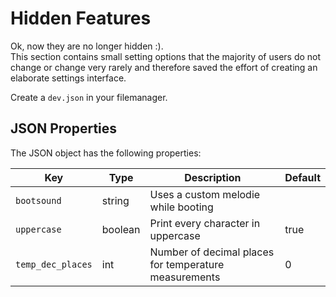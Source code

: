 # Hidden Features

Ok, now they are no longer hidden :).  
This section contains small setting options that the majority of users do not change or change very rarely and therefore saved the effort of creating an elaborate settings interface.

Create a `dev.json` in your filemanager.

## JSON Properties

The JSON object has the following properties:

| Key | Type | Description | Default |
| --- | ---- | ----------- | ------- |
| `bootsound` | string | Uses a custom melodie while booting |  |
| `uppercase` | boolean | Print every character in uppercase | true |
| `temp_dec_places` | int | Number of decimal places for temperature measurements | 0 |
